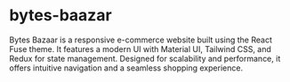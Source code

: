 # bytes-baazar
Bytes Bazaar is a responsive e-commerce website built using the React Fuse theme. It features a modern UI with Material UI, Tailwind CSS, and Redux for state management. Designed for scalability and performance, it offers intuitive navigation and a seamless shopping experience.
